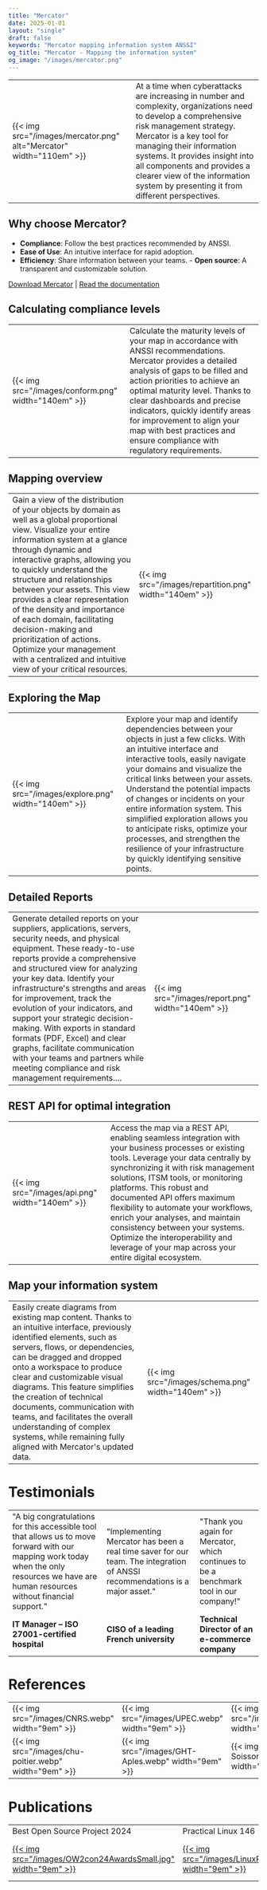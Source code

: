 ```yaml
---
title: "Mercator"
date: 2025-01-01
layout: "single"
draft: false
keywords: "Mercator mapping information system ANSSI"
og_title: "Mercator - Mapping the information system"
og_image: "/images/mercator.png"
---
```



| | |
|----|----|
| {{< img src="/images/mercator.png" alt="Mercator" width="110em" >}} | At a time when cyberattacks are increasing in number and complexity, organizations need to develop a comprehensive risk management strategy. Mercator is a key tool for managing their information systems. It provides insight into all components and provides a clearer view of the information system by presenting it from different perspectives. |

## Why choose Mercator?

- **Compliance**: Follow the best practices recommended by ANSSI.
- **Ease of Use**: An intuitive interface for rapid adoption.
- **Efficiency**: Share information between your teams. - **Open source**: A transparent and customizable solution.

[Download Mercator](https://github.com/dbarzin/mercator?tab=readme-ov-file#mercator) | [Read the documentation](https://dbarzin.github.io/mercator/)

## Calculating compliance levels

| | |
|----|----|
| {{< img src="/images/conform.png" width="140em" >}} | Calculate the maturity levels of your map in accordance with ANSSI recommendations. Mercator provides a detailed analysis of gaps to be filled and action priorities to achieve an optimal maturity level. Thanks to clear dashboards and precise indicators, quickly identify areas for improvement to align your map with best practices and ensure compliance with regulatory requirements.|

## Mapping overview

| | |
|----|----|
| Gain a view of the distribution of your objects by domain as well as a global proportional view. Visualize your entire information system at a glance through dynamic and interactive graphs, allowing you to quickly understand the structure and relationships between your assets. This view provides a clear representation of the density and importance of each domain, facilitating decision-making and prioritization of actions. Optimize your management with a centralized and intuitive view of your critical resources. | {{< img src="/images/repartition.png" width="140em" >}} |

## Exploring the Map

| | |
|----|----|
| {{< img src="/images/explore.png" width="140em" >}} | Explore your map and identify dependencies between your objects in just a few clicks. With an intuitive interface and interactive tools, easily navigate your domains and visualize the critical links between your assets. Understand the potential impacts of changes or incidents on your entire information system. This simplified exploration allows you to anticipate risks, optimize your processes, and strengthen the resilience of your infrastructure by quickly identifying sensitive points. |

## Detailed Reports

| | |
|----|----|
| Generate detailed reports on your suppliers, applications, servers, security needs, and physical equipment. These ready-to-use reports provide a comprehensive and structured view for analyzing your key data. Identify your infrastructure's strengths and areas for improvement, track the evolution of your indicators, and support your strategic decision-making. With exports in standard formats (PDF, Excel) and clear graphs, facilitate communication with your teams and partners while meeting compliance and risk management requirements.… | {{< img src="/images/report.png" width="140em" >}} |

## REST API for optimal integration

| | |
|----|----|
| {{< img src="/images/api.png" width="140em" >}} | Access the map via a REST API, enabling seamless integration with your business processes or existing tools. Leverage your data centrally by synchronizing it with risk management solutions, ITSM tools, or monitoring platforms. This robust and documented API offers maximum flexibility to automate your workflows, enrich your analyses, and maintain consistency between your systems. Optimize the interoperability and leverage of your map across your entire digital ecosystem.|

## Map your information system

| | |
|----|----|
| Easily create diagrams from existing map content. Thanks to an intuitive interface, previously identified elements, such as servers, flows, or dependencies, can be dragged and dropped onto a workspace to produce clear and customizable visual diagrams. This feature simplifies the creation of technical documents, communication with teams, and facilitates the overall understanding of complex systems, while remaining fully aligned with Mercator's updated data. | {{< img src="/images/schema.png" width="140em" >}} |

# Testimonials

| | | |
|---|---|---|
| "A big congratulations for this accessible tool that allows us to move forward with our mapping work today when the only resources we have are human resources without financial support." | "Implementing Mercator has been a real time saver for our team. The integration of ANSSI recommendations is a major asset." | "Thank you again for Mercator, which continues to be a benchmark tool in our company!" |
| **IT Manager – ISO 27001-certified hospital** | **CISO of a leading French university** | **Technical Director of an e-commerce company** |

# References

| | | | |
|---|---|---|---|
| {{< img src="/images/CNRS.webp" width="9em" >}} | {{< img src="/images/UPEC.webp" width="9em" >}} | {{< img src="/images/mines.webp" width="9em" >}} | {{< img src="/images/AFTRAL.webp" width="9em" >}} |
| {{< img src="/images/chu-poitier.webp" width="9em" >}} | {{< img src="/images/GHT-Aples.webp" width="9em" >}} | {{< img src="/images/CH-Soissons.webp" width="9em" >}} | {{< img src="/images/CHPf.webp" width="9em" >}} |

# Publications

| | | | | |
|---|---|---|---|---|
| Best Open Source Project 2024 | Practical Linux 146 | Hack.lu 2024 | SSTIC 2023 | FOSDEM 2023 |
| [{{< img src="/images/OW2con24AwardsSmall.jpg" width="9em" >}}](https://www.ow2.org/view/OW2-Project-of-the-Month/September-2024Mercator) | [{{< img src="/images/LinuxPratique146.jpg" width="9em" >}}](https://boutique.ed-diamond.com/home/1763-linux-pratique-146.html) | [{{< img src="/images/hacklu.png" width="9em" >}}](https://www.youtube.com/watch?v=JYLkfuoj5MI) | [{{< img src="/images/SSTIC.webp" width="9em" >}}](https://www.sstic.org/2023/presentation/mercator_-_la_cartographie_des_systmes_dinformation/) | [{{< img src="/images/fosdem-2033x2048.png" width="9em" >}}](https://archive.fosdem.org/2023/schedule/event/security_mercator/) |
